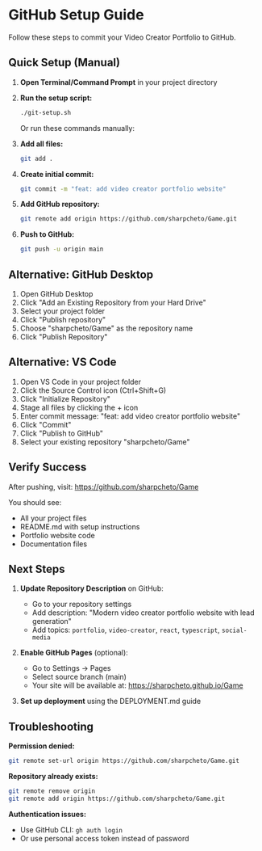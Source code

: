 # GitHub Setup Guide

Follow these steps to commit your Video Creator Portfolio to GitHub.

## Quick Setup (Manual)

1. **Open Terminal/Command Prompt** in your project directory

2. **Run the setup script:**
   ```bash
   ./git-setup.sh
   ```

   Or run these commands manually:

3. **Add all files:**
   ```bash
   git add .
   ```

4. **Create initial commit:**
   ```bash
   git commit -m "feat: add video creator portfolio website"
   ```

5. **Add GitHub repository:**
   ```bash
   git remote add origin https://github.com/sharpcheto/Game.git
   ```

6. **Push to GitHub:**
   ```bash
   git push -u origin main
   ```

## Alternative: GitHub Desktop

1. Open GitHub Desktop
2. Click "Add an Existing Repository from your Hard Drive"
3. Select your project folder
4. Click "Publish repository"
5. Choose "sharpcheto/Game" as the repository name
6. Click "Publish Repository"

## Alternative: VS Code

1. Open VS Code in your project folder
2. Click the Source Control icon (Ctrl+Shift+G)
3. Click "Initialize Repository"
4. Stage all files by clicking the + icon
5. Enter commit message: "feat: add video creator portfolio website"
6. Click "Commit"
7. Click "Publish to GitHub"
8. Select your existing repository "sharpcheto/Game"

## Verify Success

After pushing, visit: https://github.com/sharpcheto/Game

You should see:
- All your project files
- README.md with setup instructions
- Portfolio website code
- Documentation files

## Next Steps

1. **Update Repository Description** on GitHub:
   - Go to your repository settings
   - Add description: "Modern video creator portfolio website with lead generation"
   - Add topics: `portfolio`, `video-creator`, `react`, `typescript`, `social-media`

2. **Enable GitHub Pages** (optional):
   - Go to Settings → Pages
   - Select source branch (main)
   - Your site will be available at: https://sharpcheto.github.io/Game

3. **Set up deployment** using the DEPLOYMENT.md guide

## Troubleshooting

**Permission denied:**
```bash
git remote set-url origin https://github.com/sharpcheto/Game.git
```

**Repository already exists:**
```bash
git remote remove origin
git remote add origin https://github.com/sharpcheto/Game.git
```

**Authentication issues:**
- Use GitHub CLI: `gh auth login`
- Or use personal access token instead of password